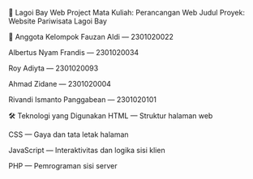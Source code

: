 🌴 Lagoi Bay Web Project
Mata Kuliah: Perancangan Web
Judul Proyek: Website Pariwisata Lagoi Bay

👥 Anggota Kelompok
Fauzan Aldi — 2301020022

Albertus Nyam Frandis — 2301020034

Roy Adiyta — 2301020093

Ahmad Zidane — 2301020004

Rivandi Ismanto Panggabean — 2301020101

🛠️ Teknologi yang Digunakan
HTML — Struktur halaman web

CSS — Gaya dan tata letak halaman

JavaScript — Interaktivitas dan logika sisi klien

PHP — Pemrograman sisi server


